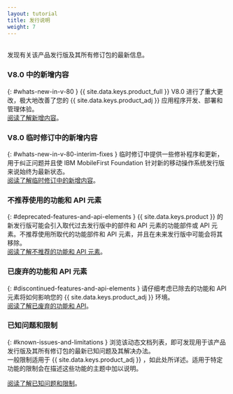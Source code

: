 ```yaml
---
layout: tutorial
title: 发行说明
weight: 7
---
```

<!-- NLS_CHARSET=UTF-8 -->
<br/>
发现有关该产品发行版及其所有修订包的最新信息。

### V8.0 中的新增内容
{: #whats-new-in-v-80 }
{{ site.data.keys.product_full }}    V8.0 进行了重大更改，极大地改善了您的 {{ site.data.keys.product_adj }}    应用程序开发、部署和管理体验。  
[阅读了解新增内容](whats-new/)。

### V8.0 临时修订中的新增内容
{: #whats-new-in-v-80-interim-fixes }
临时修订中提供一些修补程序和更新，用于纠正问题并且使 IBM MobileFirst Foundation 针对新的移动操作系统发行版来说始终为最新状态。  
[阅读了解临时修订中的新增内容](interim-fixes)。

### 不推荐使用的功能和 API 元素
{: #deprecated-features-and-api-elements }
{{ site.data.keys.product }}    的新发行版可能会引入取代过去发行版中的部件和 API 元素的功能部件或 API 元素。不推荐使用所取代的功能部件和 API 元素，并且在未来发行版中可能会将其移除。  
[阅读了解不推荐的功能和 API 元素](deprecated-discontinued)。

### 已废弃的功能和 API 元素
{: #discontinued-features-and-api-elements }
请仔细考虑已除去的功能和 API 元素将如何影响您的 {{ site.data.keys.product_adj }}    环境。  
[阅读了解已废弃的功能和 API](deprecated-discontinued)。

### 已知问题和限制
{: #known-issues-and-limitations }
浏览该动态文档列表，即可发现用于该产品发行版及其所有修订包的最新已知问题及其解决办法。  
一般限制适用于 {{ site.data.keys.product_adj }}   ，如此处所详述。适用于特定功能的限制会在描述这些功能的主题中加以说明。  

[阅读了解已知问题和限制](known-issues-limitations)。

